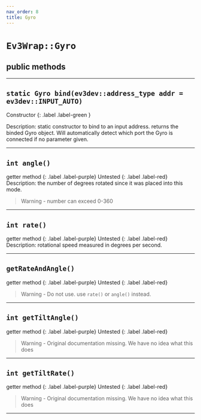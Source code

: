 ```yaml
---
nav_order: 8
title: Gyro
---
```


# `Ev3Wrap::Gyro`
## public methods
---

## `static Gyro bind(ev3dev::address_type addr = ev3dev::INPUT_AUTO)`
Constructor 
{: .label .label-green }

Description: static constructor to bind to an input address.
returns the binded Gyro object. Will automatically detect which port the Gyro is connected if no parameter given.

---

## `int angle()`
getter method
{: .label .label-purple}
Untested
{: .label .label-red}
Description: the number of degrees rotated since it was placed into this mode.

>   Warning - number can exceed 0-360

---

## `int rate()`
getter method
{: .label .label-purple}
Untested
{: .label .label-red}
Description: rotational speed measured in degrees per second.

---

## `getRateAndAngle()`
getter method
{: .label .label-purple}
Untested
{: .label .label-red}
>   Warning - Do not use. use `rate()` or `angle()` instead.

---

## `int getTiltAngle()`
getter method
{: .label .label-purple}
Untested
{: .label .label-red}
>   Warning - Original documentation missing. We have no idea what this does

---

## `int getTiltRate()`
getter method
{: .label .label-purple}
Untested
{: .label .label-red}
>   Warning - Original documentation missing. We have no idea what this does

---